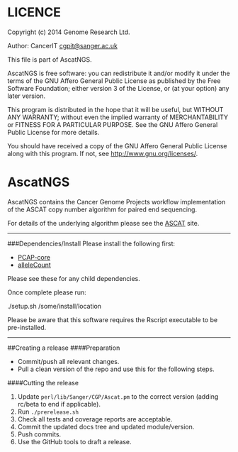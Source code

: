 LICENCE
=======
Copyright (c) 2014 Genome Research Ltd.

Author: CancerIT <cgpit@sanger.ac.uk>

This file is part of AscatNGS.

AscatNGS is free software: you can redistribute it and/or modify it under
the terms of the GNU Affero General Public License as published by the Free
Software Foundation; either version 3 of the License, or (at your option) any
later version.

This program is distributed in the hope that it will be useful, but WITHOUT
ANY WARRANTY; without even the implied warranty of MERCHANTABILITY or FITNESS
FOR A PARTICULAR PURPOSE. See the GNU Affero General Public License for more
details.

You should have received a copy of the GNU Affero General Public License
along with this program. If not, see <http://www.gnu.org/licenses/>.

AscatNGS
========
AscatNGS contains the Cancer Genome Projects workflow implementation of the ASCAT copy number
algorithm for paired end sequencing.

For details of the underlying algorithm please see the [ASCAT](http://heim.ifi.uio.no/bioinf/Projects/ASCAT/) site.

---

###Dependencies/Install
Please install the following first:

* [PCAP-core](http://github.com/ICGC-TCGA-PanCancer/PCAP-core/releases)
* [alleleCount](https://github.com/cancerit/alleleCount/releases)

Please see these for any child dependencies.

Once complete please run:

./setup.sh /some/install/location

Please be aware that this software requires the Rscript executable to be pre-installed.

---

##Creating a release
####Preparation
* Commit/push all relevant changes.
* Pull a clean version of the repo and use this for the following steps.

####Cutting the release
1. Update `perl/lib/Sanger/CGP/Ascat.pm` to the correct version (adding rc/beta to end if applicable).
2. Run `./prerelease.sh`
3. Check all tests and coverage reports are acceptable.
4. Commit the updated docs tree and updated module/version.
5. Push commits.
6. Use the GitHub tools to draft a release.
